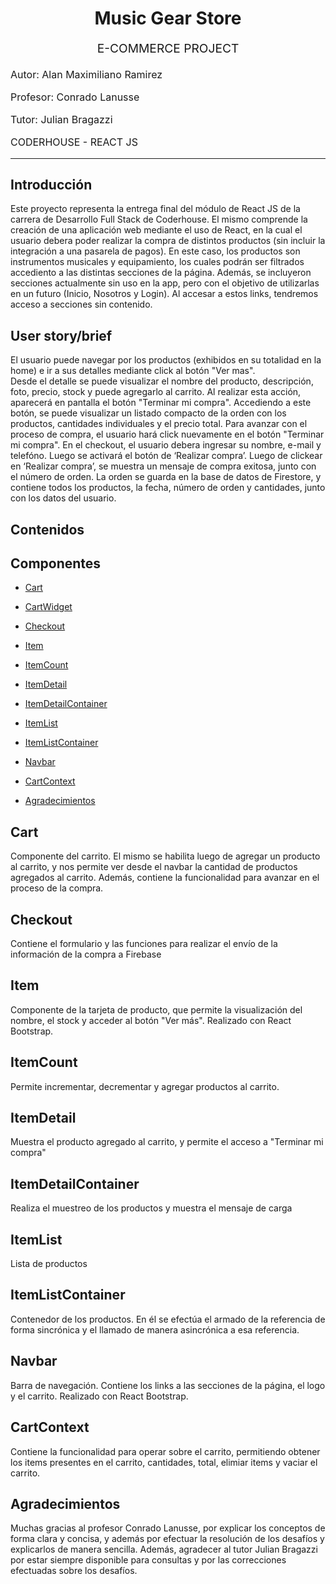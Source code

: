 <h1 align="center">
  Music Gear Store
  <br>
</h1>
<p align="center" style="font-size: 1.2rem;">E-COMMERCE PROJECT</p>
<p align="left" style="font-size: 1rem;">Autor: Alan Maximiliano Ramirez</p>
<p align="left" style="font-size: 1rem;">Profesor: Conrado Lanusse</p>
<p align="left" style="font-size: 1rem;">Tutor: Julian Bragazzi</p>
<p align="left" style="font-size: 1rem;">CODERHOUSE - REACT JS</p>

<hr />

## Introducción

Este proyecto representa la entrega final del módulo de React JS de la carrera de Desarrollo Full Stack de Coderhouse. El mismo comprende la creación de una aplicación web mediante el uso de React, en la cual el usuario debera poder realizar la compra de distintos productos (sin incluir la integración a una pasarela de pagos). En este caso, los productos son instrumentos musicales y equipamiento, los cuales podrán ser filtrados accediento a las distintas secciones de la página. Además, se incluyeron secciones actualmente sin uso en la app, pero con el objetivo de utilizarlas en un futuro (Inicio, Nosotros y Login). Al accesar a estos links, tendremos acceso a secciones sin contenido.

## User story/brief

El usuario puede navegar por los productos (exhibidos en su totalidad en la home) e ir a sus detalles mediante click al botón "Ver mas".    
Desde el detalle se puede visualizar el nombre del producto, descripción, foto, precio, stock y puede agregarlo al carrito. 
Al realizar esta acción, aparecerá en pantalla el botón "Terminar mi compra". Accediendo a este botón, se puede visualizar un listado compacto de la orden con los productos, cantidades individuales y el precio total. Para avanzar con el proceso de compra, el usuario hará click nuevamente en el botón "Terminar mi compra".
En el checkout, el usuario debera ingresar su nombre, e-mail y telefóno. Luego se activará el botón de ‘Realizar compra’.
Luego de clickear en ‘Realizar compra’, se muestra un mensaje de compra exitosa, junto con el número de orden. La orden se guarda en la base de datos de Firestore, y contiene todos los productos, la fecha, número de orden y cantidades, junto con los datos del usuario.


## Contenidos

## Componentes
- [Cart](#Cart)
- [CartWidget](#CartWidget)
- [Checkout](#Checkout)
- [Item](#Item)
- [ItemCount](#ItemCount)
- [ItemDetail](#ItemDetail)
- [ItemDetailContainer](#ItemDetailContainer)
- [ItemList](#ItemList)
- [ItemListContainer](#ItemListContainer)
- [Navbar](#Navbar)

- [CartContext](#CartContext)

- [Agradecimientos](#Agradecimientos)

## Cart

Componente del carrito. El mismo se habilita luego de agregar un producto al carrito, y nos permite ver desde el navbar la cantidad de productos agregados al carrito. Además, contiene la funcionalidad para avanzar en el proceso de la compra.

## Checkout

Contiene el formulario y las funciones para realizar el envío de la información de la compra a Firebase

## Item

Componente de la tarjeta de producto, que permite la visualización del nombre, el stock y acceder al botón "Ver más". Realizado con React Bootstrap.

## ItemCount
Permite incrementar, decrementar y agregar productos al carrito.

## ItemDetail
Muestra el producto agregado al carrito, y permite el acceso a "Terminar mi compra"

## ItemDetailContainer
Realiza el muestreo de los productos y muestra el mensaje de carga

## ItemList
Lista de productos

## ItemListContainer
Contenedor de los productos. En él se efectúa el armado de la referencia de forma sincrónica y el llamado de manera asincrónica a esa referencia.

## Navbar
Barra de navegación. Contiene los links a las secciones de la página, el logo y el carrito. Realizado con React Bootstrap.

## CartContext
Contiene la funcionalidad para operar sobre el carrito, permitiendo obtener los items presentes en el carrito, cantidades, total, elimiar items y vaciar el carrito.

## Agradecimientos
Muchas gracias al profesor Conrado Lanusse, por explicar los conceptos de forma clara y concisa, y además por efectuar la resolución de los desafíos y explicarlos de manera sencilla. 
Además, agradecer al tutor Julian Bragazzi por estar siempre disponible para consultas y por las correcciones efectuadas sobre los desafíos. 